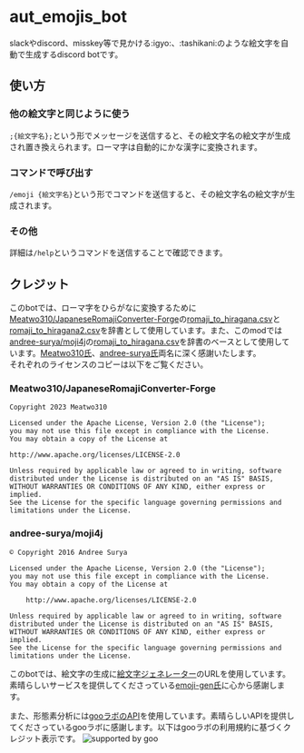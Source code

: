# aut_emojis_bot
slackやdiscord、misskey等で見かける:igyo:、:tashikani:のような絵文字を自動で生成するdiscord botです。  

## 使い方
### 他の絵文字と同じように使う
`;{絵文字名};`という形でメッセージを送信すると、その絵文字名の絵文字が生成され置き換えられます。ローマ字は自動的にかな漢字に変換されます。 
### コマンドで呼び出す
`/emoji {絵文字名}`という形でコマンドを送信すると、その絵文字名の絵文字が生成されます。
### その他
詳細は`/help`というコマンドを送信することで確認できます。

## クレジット
このbotでは、ローマ字をひらがなに変換するために[Meatwo310/JapaneseRomajiConverter-Forge](<https://github.com/Meatwo310/JapaneseRomajiConverter-Forge>)の[romaji_to_hiragana.csv](<https://github.com/Meatwo310/JapaneseRomajiConverter-Forge/blob/1.19.2/src/main/resources/assets/japaneseromajiconverter/romaji_to_hiragana.csv>)と[romaji_to_hiragana2.csv](<https://github.com/Meatwo310/JapaneseRomajiConverter-Forge/blob/1.19.2/src/main/resources/assets/japaneseromajiconverter/romaji_to_hiragana_2.csv>)を辞書として使用しています。また、このmodでは[andree-surya/moji4j](<https://github.com/andree-surya/moji4j>)の[romaji_to_hiragana.csv](<https://github.com/andree-surya/moji4j/blob/ea0168f125da8791e951eab7cdf18b06a7db705b/src/main/resources/romaji_to_hiragana.csv>)を辞書のベースとして使用しています。[Meatwo310氏](<https://github.com/Meatwo310>)、[andree-surya氏](<https://github.com/andree-surya>)両名に深く感謝いたします。  
それぞれのライセンスのコピーは以下をご覧ください。
### Meatwo310/JapaneseRomajiConverter-Forge
```
Copyright 2023 Meatwo310

Licensed under the Apache License, Version 2.0 (the "License");
you may not use this file except in compliance with the License.
You may obtain a copy of the License at

http://www.apache.org/licenses/LICENSE-2.0

Unless required by applicable law or agreed to in writing, software
distributed under the License is distributed on an "AS IS" BASIS,
WITHOUT WARRANTIES OR CONDITIONS OF ANY KIND, either express or implied.
See the License for the specific language governing permissions and
limitations under the License.
```
### andree-surya/moji4j
```
© Copyright 2016 Andree Surya

Licensed under the Apache License, Version 2.0 (the "License");
you may not use this file except in compliance with the License.
You may obtain a copy of the License at

    http://www.apache.org/licenses/LICENSE-2.0

Unless required by applicable law or agreed to in writing, software
distributed under the License is distributed on an "AS IS" BASIS,
WITHOUT WARRANTIES OR CONDITIONS OF ANY KIND, either express or implied.
See the License for the specific language governing permissions and
limitations under the License.
```  
  
このbotでは、絵文字の生成に[絵文字ジェネレーター](https://emoji-gen.ninja/result?text=%E7%B5%B5%E6%96%87%0A%E5%AD%97%E3%80%82&color=EC71A1FF&back_color=00000000&font=notosans-mono-bold&size_fixed=false&align=center&stretch=true&public_fg=true&locale=ja)のURLを使用しています。素晴らしいサービスを提供してくださっている[emoji-gen氏](https://github.com/emoji-gen)に心から感謝します。

また、形態素分析には[gooラボのAPI](https://labs.goo.ne.jp/api/jp/morphological-analysis/)を使用しています。素晴らしいAPIを提供してくださっているgooラボに感謝します。以下はgooラボの利用規約に基づくクレジット表示です。
![supported by goo](http://u.xgoo.jp/img/sgoo.png)

